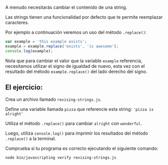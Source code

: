 A menudo necesitarás cambiar el contenido de una string.

Las strings tienen una funcionalidad por defecto que te permite reemplazar caracteres.

Por ejemplo a continuación veremos un uso del método `.replace()`:

```js
var example = 'this example exists';
example = example.replace('exists', 'is awesome');
console.log(example);
```

Nota que para cambiar el valor que la variable `example` referencia, 
necesitamos utilizar el signo de igualdad de nuevo, esta vez con el resultado
del método `example.replace()` del lado derecho del signo.

## El ejercicio:

Crea un archivo llamado `revising-strings.js`.

Define una variable llamada `pizza` que referencie esta string: `'pizza is alright'`

Utiliza el método `.replace()` para cambiar `alright` con `wonderful`.

Luego, utiliza `console.log()` para imprimir los resultados del método `.replace()` a la terminal.

Comprueba si tu programa es correcto ejecutando el siguiente comando:

`node bin/javascripting verify revising-strings.js`
